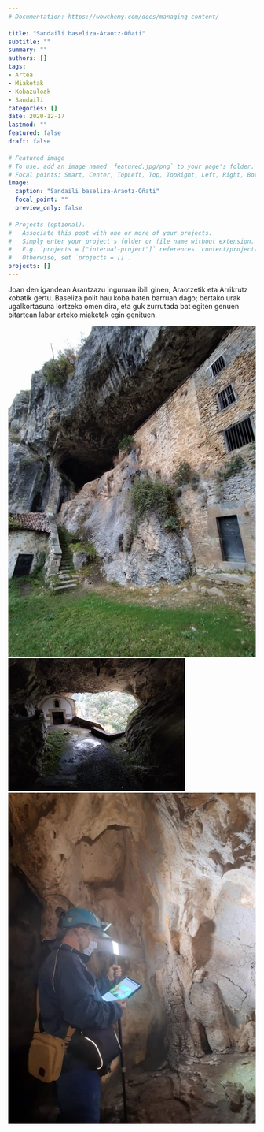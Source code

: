 ```yaml
---
# Documentation: https://wowchemy.com/docs/managing-content/

title: "Sandaili baseliza-Araotz-Oñati"
subtitle: ""
summary: ""
authors: []
tags: 
- Artea
- Miaketak
- Kobazuloak
- Sandaili
categories: []
date: 2020-12-17
lastmod: ""
featured: false
draft: false

# Featured image
# To use, add an image named `featured.jpg/png` to your page's folder.
# Focal points: Smart, Center, TopLeft, Top, TopRight, Left, Right, BottomLeft, Bottom, BottomRight.
image:
  caption: "Sandaili baseliza-Araotz-Oñati"
  focal_point: ""
  preview_only: false

# Projects (optional).
#   Associate this post with one or more of your projects.
#   Simply enter your project's folder or file name without extension.
#   E.g. `projects = ["internal-project"]` references `content/project/deep-learning/index.md`.
#   Otherwise, set `projects = []`.
projects: []
---
```


Joan den igandean Arantzazu inguruan ibili ginen, Araotzetik eta Arrikrutz kobatik gertu. Baseliza polit hau koba baten barruan dago; bertako urak ugalkortasuna lortzeko omen dira, eta guk zurrutada bat egiten genuen bitartean labar arteko miaketak egin genituen.

![Sandaili](media/1.jpg)
![Sandaili](media/2.jpg)
![Sandaili](media/3.jpg)
